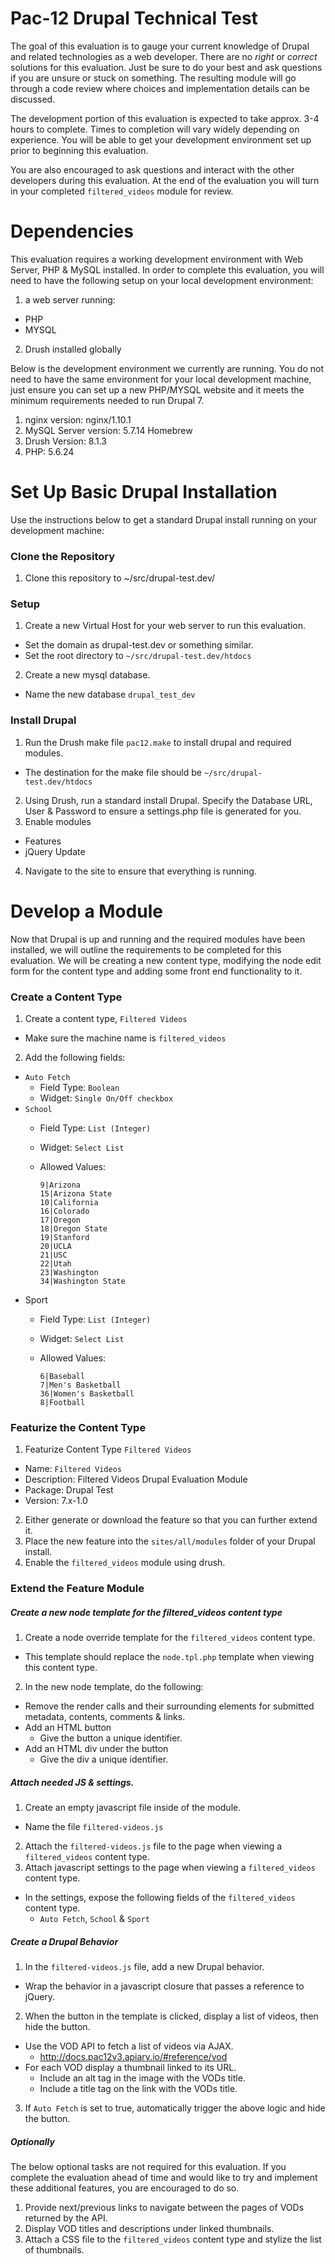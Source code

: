 # Pac-12 Drupal Technical Test

The goal of this evaluation is to gauge your current knowledge of Drupal and
related technologies as a web developer. There are no _right_ or _correct_
solutions for this evaluation. Just be sure to do your best and ask questions
if you are unsure or stuck on something. The resulting module will go through a
code review where choices and implementation details can be discussed.

The development portion of this evaluation is expected to take approx. 3-4 hours
to complete. Times to completion will vary widely depending on experience. You
will be able to get your development environment set up prior to beginning this
evaluation.

You are also encouraged to ask questions and interact with the other developers
during this evaluation. At the end of the evaluation you will turn in your
completed `filtered_videos` module for review.


Dependencies
============

This evaluation requires a working development environment with Web Server, PHP
& MySQL installed. In order to complete this evaluation, you will need to have
the following setup on your local development environment:

1. a web server running:
  * PHP
  * MYSQL
2. Drush installed globally

Below is the development environment we currently are running. You do not need
to have the same environment for your local development machine, just ensure
you can set up a new PHP/MYSQL website and it meets the minimum requirements
needed to run Drupal 7.

1. nginx version: nginx/1.10.1
2. MySQL Server version: 5.7.14 Homebrew
3. Drush Version: 8.1.3
4. PHP: 5.6.24

Set Up Basic Drupal Installation
===============================

Use the instructions below to get a standard Drupal install running on your
development machine:

### Clone the Repository
1. Clone this repository to ~/src/drupal-test.dev/

### Setup
1. Create a new Virtual Host for your web server to run this evaluation.
  * Set the domain as drupal-test.dev or something similar.
  * Set the root directory to `~/src/drupal-test.dev/htdocs`
2. Create a new mysql database.
  * Name the new database `drupal_test_dev`

### Install Drupal
1. Run the Drush make file `pac12.make` to install drupal and required modules.
  * The destination for the make file should be `~/src/drupal-test.dev/htdocs`
2. Using Drush, run a standard install Drupal. Specify the Database URL, User
   & Password to ensure a settings.php file is generated for you.
3. Enable modules
  * Features
  * jQuery Update
4. Navigate to the site to ensure that everything is running.


Develop a Module
================

Now that Drupal is up and running and the required modules have been installed,
we will outline the requirements to be completed for this evaluation. We will be
creating a new content type, modifying the node edit form for the content type
and adding some front end functionality to it.

### Create a Content Type
1. Create a content type, `Filtered Videos`
  * Make sure the machine name is `filtered_videos`
2. Add the following fields:
  * `Auto Fetch`
    * Field Type: `Boolean`
    * Widget: `Single On/Off checkbox`
  * `School`
    * Field Type: `List (Integer)`
    * Widget: `Select List`
    * Allowed Values:

      ```
      9|Arizona
      15|Arizona State
      10|California
      16|Colorado
      17|Oregon
      18|Oregon State
      19|Stanford
      20|UCLA
      21|USC
      22|Utah
      23|Washington
      34|Washington State
      ```
  * Sport
    * Field Type: `List (Integer)`
    * Widget: `Select List`
    * Allowed Values:

      ```
      6|Baseball
      7|Men's Basketball
      36|Women's Basketball
      8|Football
      ```

### Featurize the Content Type
1. Featurize Content Type `Filtered Videos`
  * Name: `Filtered Videos`
  * Description: Filtered Videos Drupal Evaluation Module
  * Package: Drupal Test
  * Version: 7.x-1.0
2. Either generate or download the feature so that you can further extend it.
3. Place the new feature into the `sites/all/modules` folder of your Drupal
   install.
4. Enable the `filtered_videos` module using drush.

### Extend the Feature Module

##### Create a new node template for the filtered_videos content type
1. Create a node override template for the `filtered_videos` content type.
  * This template should replace the `node.tpl.php` template when viewing this
    content type.
2. In the new node template, do the following:
  * Remove the render calls and their surrounding elements for submitted
    metadata, contents, comments & links.
  * Add an HTML button
    * Give the button a unique identifier.
  * Add an HTML div under the button
    * Give the div a unique identifier.


##### Attach needed JS & settings.
1. Create an empty javascript file inside of the module.
  * Name the file `filtered-videos.js`
2. Attach the `filtered-videos.js` file to the page when viewing a
   `filtered_videos` content type.
3. Attach javascript settings to the page when viewing a `filtered_videos`
   content type.
  * In the settings, expose the following fields of the `filtered_videos`
    content type.
    * `Auto Fetch`, `School` & `Sport`

##### Create a Drupal Behavior
1. In the `filtered-videos.js` file, add a new Drupal behavior.
  * Wrap the behavior in a javascript closure that passes a reference to jQuery.
2. When the button in the template is clicked, display a list of videos, then
   hide the button.
  * Use the VOD API to fetch a list of videos via AJAX.
    * http://docs.pac12v3.apiary.io/#reference/vod
  * For each VOD display a thumbnail linked to its URL.
    * Include an alt tag in the image with the VODs title.
    * Include a title tag on the link with the VODs title.
3. If `Auto Fetch` is set to true, automatically trigger the above logic and
   hide the button.

##### Optionally

The below optional tasks are not required for this evaluation. If you complete
the evaluation ahead of time and would like to try and implement these
additional features, you are encouraged to do so.

1. Provide next/previous links to navigate between the pages of VODs returned
   by the API.
2. Display VOD titles and descriptions under linked thumbnails.
3. Attach a CSS file to the `filtered_videos` content type and stylize the list
   of thumbnails.
